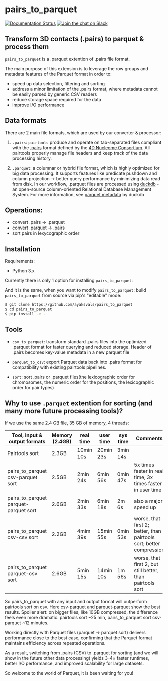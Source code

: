# pairs_to_parquet

[![Documentation Status](https://readthedocs.org/projects/pairs_to_parquet/badge/?version=latest)](https://pairs-to-parquet.readthedocs.io/en/latest/)
[![Join the chat on Slack](https://img.shields.io/badge/chat-slack-%233F0F3F?logo=slack)](https://bit.ly/2UaOpAe)


## Transform 3D contacts (.pairs) to parquet & process them

`pairs_to_parquet` is a .parquet extention of .pairs file format.

The main purpose of this extension is to leverage the row groups and metadata features of the Parquet format in order to:

- speed up data selection, filtering and sorting
- address a minor limitation of the .pairs format, where metadata cannot be easily parsed by generic CSV readers
- reduce storage space required for the data 
- improve I/O performance



## Data formats

There are 2 main file formats, which are used by our converter & processor: 

1. `.pairs`: 
`pairtools` produce and operate on tab-separated files compliant with the [.pairs](https://github.com/4dn-dcic/pairix/blob/master/pairs_format_specification.md) format defined by the [4D Nucleome Consortium](https://www.4dnucleome.org/). All pairtools properly manage file headers and keep track of the data processing history.

2. `.parquet`: 
a columnar or hybrid file format, which is highly optimized for big data processing. It supports features like predicate pushdown and column projection -> better query performance by minimizing data read from disk.
In our workflow, .parquet files are processed using [duckdb](https://duckdb.org/docs/stable/data/parquet/overview) - an open-source column-oriented Relational Database Management System. 
For more information, see [parquet metadata](https://duckdb.org/docs/stable/data/parquet/metadata) by duckdb

## Operations: 
- convert .pairs -> .parquet
- convert .parquet -> .pairs
- sort pairs in lexycographic order

## Installation

Requirements:
- Python 3.x

Currently there is only 1 option for installing `pairs_to_parquet`:

And it is the same, when you want to modify `pairs_to_parquet`: build `pairs_to_parquet` from source via pip's "editable" mode:

```sh
$ git clone https://github.com/ayaksvals/pairs_to_parquet
$ cd pairs_to_parquet
$ pip install -e .
```

## Tools

- `csv_to_parquet`: transform standard .pairs files into the optimized .parquet format for faster querying and reduced storage. Header of .pairs becomes key-value metadata in a new parquet file

- `parquet_to_csv`: export Parquet data back into .pairs format for compatibility with existing pairtools pipelines.

- `sort`: sort .pairs or .parquet files(the lexicographic order for chromosomes, the numeric order for the positions, the lexicographic order for pair types)


## Why to use `.parquet` extention for sorting (and many more future processing tools)?
If we use the same 2.4 GB file, 35 GB of memory, 4 threads:



| Tool, input & output formats          | Memory (2.4GB)| real time | user time | sys time  |                              Comments                                 |
|---------------------------------------|---------------|-----------|-----------|-----------|-----------------------------------------------------------------------|
| Pairtools sort                        |     2.3GB     | 10min 10s | 20min 23s | 3min 14s  |                                                                       |
| pairs_to_parquet csv-parquet sort     |     2.5GB     | 2min  24s | 6min  56s | 0min 47s  | 5x times faster in real time, 3x times faster in user time            |
| pairs_to_parquet parquet-parquet sort |     2.6GB     | 2min  33s | 6min  18s | 2m   6s   | also a major speed up                                                 |
| pairs_to_parquet csv-csv sort         |     2.2GB     | 4mim  39s | 15min 55s | 0min 53s  | worse, that first 2; better, than pairtools sort; better compression  |
| pairs_to_parquet parquet-csv sort     |     2.6GB     | 5min  15s | 14min 10s | 1m   56s  | worse, that first 2, but still better, than pairtools sort            |

So pairs_to_parquet with any input and output format will outperform pairtools sort on csv. Here csv-parquet and parquet-parquet show the best results. 
Spoiler alert: on bigger files, like 10GB compressed, the difference feels even more dramatic. pairtools sort ~25 min, pairs_to_parquet sort csv-parquet ~12 minutes. 

Working directly with Parquet files (parquet → parquet sort) delivers performance close to the best case, confirming that the Parquet format maintains efficiency across repeated operations.

As a result, switching from .pairs (CSV) to .parquet for sorting (and we will show in the future other data processing) yields 3–4× faster runtimes, better I/O performance, and improved scalability for large datasets.

So welcome to the world of Parquet, it is been waiting for you! 